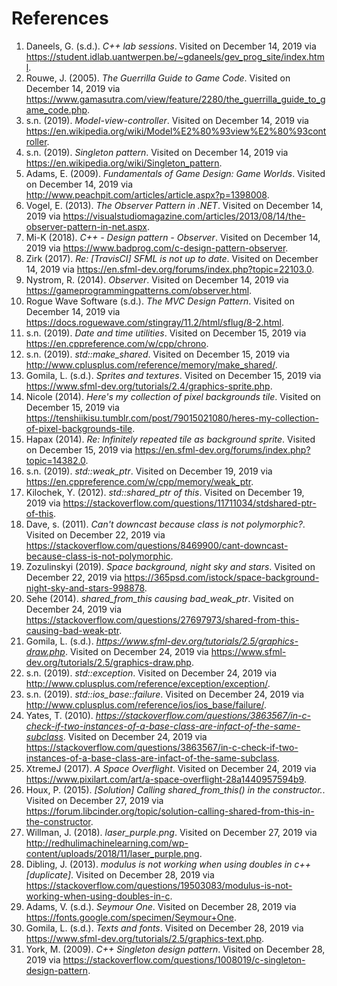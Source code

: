 # References #
1. Daneels, G. (s.d.). *C++ lab sessions*. Visited on December 14, 2019 via https://student.idlab.uantwerpen.be/~gdaneels/gev_prog_site/index.html.
1. Rouwe, J. (2005). *The Guerrilla Guide to Game Code*. Visited on December 14, 2019 via https://www.gamasutra.com/view/feature/2280/the_guerrilla_guide_to_game_code.php.
1. s.n. (2019). *Model-view-controller*. Visited on December 14, 2019 via https://en.wikipedia.org/wiki/Model%E2%80%93view%E2%80%93controller.
1. s.n. (2019). *Singleton pattern*. Visited on December 14, 2019 via https://en.wikipedia.org/wiki/Singleton_pattern.
1. Adams, E. (2009). *Fundamentals of Game Design: Game Worlds*. Visited on December 14, 2019 via http://www.peachpit.com/articles/article.aspx?p=1398008.
1. Vogel, E. (2013). *The Observer Pattern in .NET*. Visited on December 14, 2019 via https://visualstudiomagazine.com/articles/2013/08/14/the-observer-pattern-in-net.aspx.
1. Mi-K (2018). *C++ - Design pattern - Observer*. Visited on December 14, 2019 via https://www.badprog.com/c-design-pattern-observer.
1. Zirk (2017). *Re: [TravisCI] SFML is not up to date*. Visited on December 14, 2019 via https://en.sfml-dev.org/forums/index.php?topic=22103.0.
1. Nystrom, R. (2014). *Observer*. Visited on December 14, 2019 via https://gameprogrammingpatterns.com/observer.html.
1. Rogue Wave Software (s.d.). *The MVC Design Pattern*. Visited on December 14, 2019 via https://docs.roguewave.com/stingray/11.2/html/sflug/8-2.html.
1. s.n. (2019). *Date and time utilities*. Visited on December 15, 2019 via https://en.cppreference.com/w/cpp/chrono. 
1. s.n. (2019). *std::make_shared*. Visited on December 15, 2019 via http://www.cplusplus.com/reference/memory/make_shared/.
1. Gomila, L. (s.d.). *Sprites and textures*. Visited on December 15, 2019 via https://www.sfml-dev.org/tutorials/2.4/graphics-sprite.php.
1. Nicole (2014). *Here's my collection of pixel backgrounds tile*. Visited on December 15, 2019 via https://tenshiikisu.tumblr.com/post/79015021080/heres-my-collection-of-pixel-backgrounds-tile. 
1. Hapax (2014). *Re: Infinitely repeated tile as background sprite*. Visited on December 15, 2019 via https://en.sfml-dev.org/forums/index.php?topic=14382.0.
1. s.n. (2019). *std::weak_ptr*. Visited on December 19, 2019 via https://en.cppreference.com/w/cpp/memory/weak_ptr. 
1. Kilochek, Y. (2012). *std::shared_ptr of this*. Visited on December 19, 2019 via https://stackoverflow.com/questions/11711034/stdshared-ptr-of-this. 
1. Dave, s. (2011). *Can't downcast because class is not polymorphic?*. Visited on December 22, 2019 via https://stackoverflow.com/questions/8469900/cant-downcast-because-class-is-not-polymorphic.
1. Zozulinskyi (2019). *Space background, night sky and stars*. Visited on December 22, 2019 via https://365psd.com/istock/space-background-night-sky-and-stars-998878.
1. Sehe (2014). *shared_from_this causing bad_weak_ptr*. Visited on December 24, 2019 via https://stackoverflow.com/questions/27697973/shared-from-this-causing-bad-weak-ptr. 
1. Gomila, L. (s.d.). *https://www.sfml-dev.org/tutorials/2.5/graphics-draw.php*. Visited on December 24, 2019 via https://www.sfml-dev.org/tutorials/2.5/graphics-draw.php.
1. s.n. (2019). *std::exception*. Visited on December 24, 2019 via http://www.cplusplus.com/reference/exception/exception/.
1. s.n. (2019). *std::ios_base::failure*. Visited on December 24, 2019 via http://www.cplusplus.com/reference/ios/ios_base/failure/.
1. Yates, T. (2010). *https://stackoverflow.com/questions/3863567/in-c-check-if-two-instances-of-a-base-class-are-infact-of-the-same-subclass*. Visited on December 24, 2019 via https://stackoverflow.com/questions/3863567/in-c-check-if-two-instances-of-a-base-class-are-infact-of-the-same-subclass.
1. XtremeJ (2017). *A Space Overflight*. Visited on December 24, 2019 via https://www.pixilart.com/art/a-space-overflight-28a1440957594b9.
1. Houx, P. (2015). *[Solution] Calling shared_from_this() in the constructor.*. Visited on December 27, 2019 via https://forum.libcinder.org/topic/solution-calling-shared-from-this-in-the-constructor.
1. Willman, J. (2018). *laser_purple.png*. Visited on December 27, 2019 via http://redhulimachinelearning.com/wp-content/uploads/2018/11/laser_purple.png.
1. Dibling, J. (2013). *modulus is not working when using doubles in c++ [duplicate]*. Visited on December 28, 2019 via https://stackoverflow.com/questions/19503083/modulus-is-not-working-when-using-doubles-in-c.
1. Adams, V. (s.d.). *Seymour One*. Visited on December 28, 2019 via https://fonts.google.com/specimen/Seymour+One.
1. Gomila, L. (s.d.). *Texts and fonts*. Visited on December 28, 2019 via https://www.sfml-dev.org/tutorials/2.5/graphics-text.php. 
1. York, M. (2009). *C++ Singleton design pattern*. Visited on December 28, 2019 via https://stackoverflow.com/questions/1008019/c-singleton-design-pattern. 